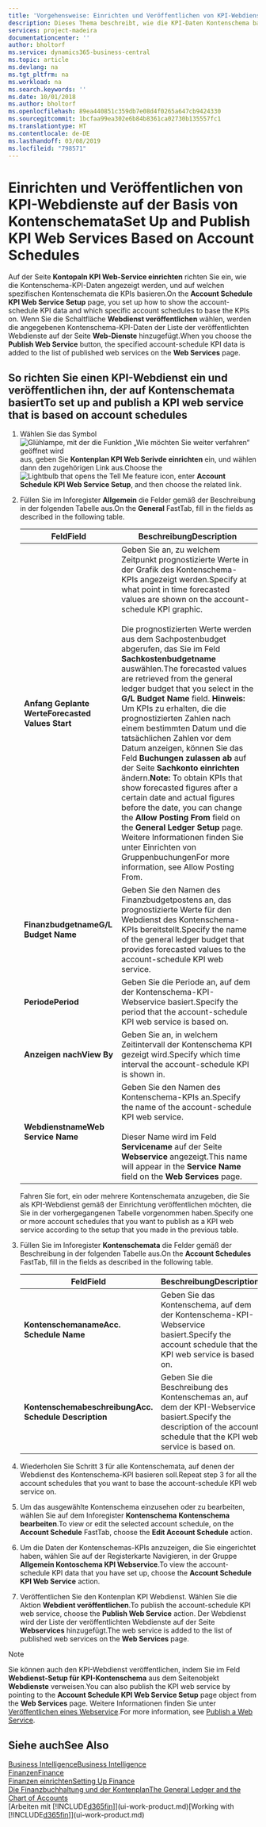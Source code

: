 ```yaml
---
title: 'Vorgehensweise: Einrichten und Veröffentlichen von KPI-Webdienste auf der Basis von Kontenschemata  | Microsoft Docs'
description: Dieses Thema beschreibt, wie die KPI-Daten Kontenschema basierend auf bestimmte Kontenschemata angezeigt werden.
services: project-madeira
documentationcenter: ''
author: bholtorf
ms.service: dynamics365-business-central
ms.topic: article
ms.devlang: na
ms.tgt_pltfrm: na
ms.workload: na
ms.search.keywords: ''
ms.date: 10/01/2018
ms.author: bholtorf
ms.openlocfilehash: 89ea440851c359db7e08d4f0265a647cb9424330
ms.sourcegitcommit: 1bcfaa99ea302e6b84b8361ca02730b135557fc1
ms.translationtype: HT
ms.contentlocale: de-DE
ms.lasthandoff: 03/08/2019
ms.locfileid: "798571"
---
```

# <a name="set-up-and-publish-kpi-web-services-based-on-account-schedules"></a><span data-ttu-id="36bcc-103">Einrichten und Veröffentlichen von KPI-Webdienste auf der Basis von Kontenschemata</span><span class="sxs-lookup"><span data-stu-id="36bcc-103">Set Up and Publish KPI Web Services Based on Account Schedules</span></span>
<span data-ttu-id="36bcc-104">Auf der Seite **Kontopaln KPI Web-Service einrichten** richten Sie ein, wie die Kontenschema-KPI-Daten angezeigt werden, und auf welchen spezifischen Kontenschemata die KPIs basieren.</span><span class="sxs-lookup"><span data-stu-id="36bcc-104">On the **Account Schedule KPI Web Service Setup** page, you set up how to show the account-schedule KPI data and which specific account schedules to base the KPIs on.</span></span> <span data-ttu-id="36bcc-105">Wenn Sie die Schaltfläche **Webdienst veröffentlichen** wählen, werden die angegebenen Kontenschema-KPI-Daten der Liste der veröffentlichten Webdienste auf der Seite **Web-Dienste** hinzugefügt.</span><span class="sxs-lookup"><span data-stu-id="36bcc-105">When you choose the **Publish Web Service** button, the specified account-schedule KPI data is added to the list of published web services on the **Web Services** page.</span></span>  

## <a name="to-set-up-and-publish-a-kpi-web-service-that-is-based-on-account-schedules"></a><span data-ttu-id="36bcc-106">So richten Sie einen KPI-Webdienst ein und veröffentlichen ihn, der auf Kontenschemata basiert</span><span class="sxs-lookup"><span data-stu-id="36bcc-106">To set up and publish a KPI web service that is based on account schedules</span></span>  
1.  <span data-ttu-id="36bcc-107">Wählen Sie das Symbol ![Glühlampe, mit der die Funktion „Wie möchten Sie weiter verfahren“ geöffnet wird](media/ui-search/search_small.png "Wie möchten Sie weiter verfahren?") aus, geben Sie **Kontenplan KPI Web Serivde einrichten** ein, und wählen dann den zugehörigen Link aus.</span><span class="sxs-lookup"><span data-stu-id="36bcc-107">Choose the ![Lightbulb that opens the Tell Me feature](media/ui-search/search_small.png "Tell me what you want to do") icon, enter **Account Schedule KPI Web Service Setup**, and then choose the related link.</span></span>  
2.  <span data-ttu-id="36bcc-108">Füllen Sie im Inforegister **Allgemein** die Felder gemäß der Beschreibung in der folgenden Tabelle aus.</span><span class="sxs-lookup"><span data-stu-id="36bcc-108">On the **General** FastTab, fill in the fields as described in the following table.</span></span>  

    |<span data-ttu-id="36bcc-109">Feld</span><span class="sxs-lookup"><span data-stu-id="36bcc-109">Field</span></span>|<span data-ttu-id="36bcc-110">Beschreibung</span><span class="sxs-lookup"><span data-stu-id="36bcc-110">Description</span></span>|  
    |---------------------------------|---------------------------------------|  
    |<span data-ttu-id="36bcc-111">**Anfang Geplante Werte**</span><span class="sxs-lookup"><span data-stu-id="36bcc-111">**Forecasted Values Start**</span></span>|<span data-ttu-id="36bcc-112">Geben Sie an, zu welchem Zeitpunkt prognostizierte Werte in der Grafik des Kontenschema-KPIs angezeigt werden.</span><span class="sxs-lookup"><span data-stu-id="36bcc-112">Specify at what point in time forecasted values are shown on the account-schedule KPI graphic.</span></span><br /><br /> <span data-ttu-id="36bcc-113">Die prognostizierten Werte werden aus dem Sachpostenbudget abgerufen, das Sie im Feld **Sachkostenbudgetname** auswählen.</span><span class="sxs-lookup"><span data-stu-id="36bcc-113">The forecasted values are retrieved from the general ledger budget that you select in the **G/L Budget Name** field.</span></span> <span data-ttu-id="36bcc-114">**Hinweis:**  Um KPIs zu erhalten, die die prognostizierten Zahlen nach einem bestimmten Datum und die tatsächlichen Zahlen vor dem Datum anzeigen, können Sie das Feld **Buchungen zulassen ab** auf der Seite **Sachkonto einrichten** ändern.</span><span class="sxs-lookup"><span data-stu-id="36bcc-114">**Note:**  To obtain KPIs that show forecasted figures after a certain date and actual figures before the date, you can change the **Allow Posting From** field on the **General Ledger Setup** page.</span></span> <span data-ttu-id="36bcc-115">Weitere Informationen finden Sie unter Einrichten von Gruppenbuchungen</span><span class="sxs-lookup"><span data-stu-id="36bcc-115">For more information, see Allow Posting From.</span></span>|  
    |<span data-ttu-id="36bcc-116">**Finanzbudgetname**</span><span class="sxs-lookup"><span data-stu-id="36bcc-116">**G/L Budget Name**</span></span>|<span data-ttu-id="36bcc-117">Geben Sie den Namen des Finanzbudgetpostens an, das prognostizierte Werte für den Webdienst des Kontenschema-KPIs bereitstellt.</span><span class="sxs-lookup"><span data-stu-id="36bcc-117">Specify the name of the general ledger budget that provides forecasted values to the account-schedule KPI web service.</span></span>|  
    |<span data-ttu-id="36bcc-118">**Periode**</span><span class="sxs-lookup"><span data-stu-id="36bcc-118">**Period**</span></span>|<span data-ttu-id="36bcc-119">Geben Sie die Periode an, auf dem der Kontenschema-KPI-Webservice basiert.</span><span class="sxs-lookup"><span data-stu-id="36bcc-119">Specify the period that the account-schedule KPI web service is based on.</span></span>|  
    |<span data-ttu-id="36bcc-120">**Anzeigen nach**</span><span class="sxs-lookup"><span data-stu-id="36bcc-120">**View By**</span></span>|<span data-ttu-id="36bcc-121">Geben Sie an, in welchem Zeitintervall der Kontenschema KPI gezeigt wird.</span><span class="sxs-lookup"><span data-stu-id="36bcc-121">Specify which time interval the account-schedule KPI is shown in.</span></span>|  
    |<span data-ttu-id="36bcc-122">**Webdienstname**</span><span class="sxs-lookup"><span data-stu-id="36bcc-122">**Web Service Name**</span></span>|<span data-ttu-id="36bcc-123">Geben Sie den Namen des Kontenschema-KPIs an.</span><span class="sxs-lookup"><span data-stu-id="36bcc-123">Specify the name of the account-schedule KPI web service.</span></span><br /><br /> <span data-ttu-id="36bcc-124">Dieser Name wird im Feld **Servicename** auf der Seite **Webservice** angezeigt.</span><span class="sxs-lookup"><span data-stu-id="36bcc-124">This name will appear in the **Service Name** field on the **Web Services** page.</span></span>|  

    <span data-ttu-id="36bcc-125">Fahren Sie fort, ein oder mehrere Kontenschemata anzugeben, die Sie als KPI-Webdienst gemäß der Einrichtung veröffentlichen möchten, die Sie in der vorhergegangenen Tabelle vorgenommen haben.</span><span class="sxs-lookup"><span data-stu-id="36bcc-125">Specify one or more account schedules that you want to publish as a KPI web service according to the setup that you made in the previous table.</span></span>  

3.  <span data-ttu-id="36bcc-126">Füllen Sie im Inforegister **Kontenschemata** die Felder gemäß der Beschreibung in der folgenden Tabelle aus.</span><span class="sxs-lookup"><span data-stu-id="36bcc-126">On the **Account Schedules** FastTab, fill in the fields as described in the following table.</span></span>  

    |<span data-ttu-id="36bcc-127">Feld</span><span class="sxs-lookup"><span data-stu-id="36bcc-127">Field</span></span>|<span data-ttu-id="36bcc-128">Beschreibung</span><span class="sxs-lookup"><span data-stu-id="36bcc-128">Description</span></span>|  
    |---------------------------------|---------------------------------------|  
    |<span data-ttu-id="36bcc-129">**Kontenschemaname**</span><span class="sxs-lookup"><span data-stu-id="36bcc-129">**Acc. Schedule Name**</span></span>|<span data-ttu-id="36bcc-130">Geben Sie das Kontenschema, auf dem der Kontenschema-KPI-Webservice basiert.</span><span class="sxs-lookup"><span data-stu-id="36bcc-130">Specify the account schedule that the KPI web service is based on.</span></span>|  
    |<span data-ttu-id="36bcc-131">**Kontenschemabeschreibung**</span><span class="sxs-lookup"><span data-stu-id="36bcc-131">**Acc. Schedule Description**</span></span>|<span data-ttu-id="36bcc-132">Geben Sie die Beschreibung des Kontenschemas an, auf dem der KPI-Webservice basiert.</span><span class="sxs-lookup"><span data-stu-id="36bcc-132">Specify the description of the account schedule that the KPI web service is based on.</span></span>|  

4.  <span data-ttu-id="36bcc-133">Wiederholen Sie Schritt 3 für alle Kontenschemata, auf denen der Webdienst des Kontenschema-KPI basieren soll.</span><span class="sxs-lookup"><span data-stu-id="36bcc-133">Repeat step 3 for all the account schedules that you want to base the account-schedule KPI web service on.</span></span>  
5.  <span data-ttu-id="36bcc-134">Um das ausgewählte Kontenschema einzusehen oder zu bearbeiten, wählen Sie auf dem Inforegister **Kontenschema** **Kontenschema bearbeiten**.</span><span class="sxs-lookup"><span data-stu-id="36bcc-134">To view or edit the selected account schedule, on the **Account Schedule** FastTab, choose the **Edit Account Schedule** action.</span></span>  
6.  <span data-ttu-id="36bcc-135">Um die Daten der Kontenschemas-KPIs anzuzeigen, die Sie eingerichtet haben, wählen Sie auf der Registerkarte Navigieren, in der Gruppe **Allgemein Kontoschema KPI Webservice**.</span><span class="sxs-lookup"><span data-stu-id="36bcc-135">To view the account-schedule KPI data that you have set up, choose the **Account Schedule KPI Web Service** action.</span></span>  
7.  <span data-ttu-id="36bcc-136">Veröffentlichen Sie den Kontenplan KPI Webdienst. Wählen Sie die Aktion **Webdient veröffentlichen**.</span><span class="sxs-lookup"><span data-stu-id="36bcc-136">To publish the account-schedule KPI web service, choose the **Publish Web Service** action.</span></span> <span data-ttu-id="36bcc-137">Der Webdienst wird der Liste der veröffentlichten Webdienste auf der Seite **Webservices** hinzugefügt.</span><span class="sxs-lookup"><span data-stu-id="36bcc-137">The web service is added to the list of published web services on the **Web Services** page.</span></span>  

> [!NOTE]  
>  <span data-ttu-id="36bcc-138">Sie können auch den KPI-Webdienst veröffentlichen, indem Sie im Feld **Webdienst-Setup für KPI-Kontenschema** aus dem Seitenobjekt **Webdienste** verweisen.</span><span class="sxs-lookup"><span data-stu-id="36bcc-138">You can also publish the KPI web service by pointing to the **Account Schedule KPI Web Service Setup** page object from the **Web Services** page.</span></span> <span data-ttu-id="36bcc-139">Weitere Informationen finden Sie unter [Veröffentlichen eines Webservice](across-how-publish-web-service.md).</span><span class="sxs-lookup"><span data-stu-id="36bcc-139">For more information, see [Publish a Web Service](across-how-publish-web-service.md).</span></span>  

## <a name="see-also"></a><span data-ttu-id="36bcc-140">Siehe auch</span><span class="sxs-lookup"><span data-stu-id="36bcc-140">See Also</span></span>  
[<span data-ttu-id="36bcc-141">Business Intelligence</span><span class="sxs-lookup"><span data-stu-id="36bcc-141">Business Intelligence</span></span>](bi.md)  
[<span data-ttu-id="36bcc-142">Finanzen</span><span class="sxs-lookup"><span data-stu-id="36bcc-142">Finance</span></span>](finance.md)  
[<span data-ttu-id="36bcc-143">Finanzen einrichten</span><span class="sxs-lookup"><span data-stu-id="36bcc-143">Setting Up Finance</span></span>](finance-setup-finance.md)  
[<span data-ttu-id="36bcc-144">Die Finanzbuchhaltung und der Kontenplan</span><span class="sxs-lookup"><span data-stu-id="36bcc-144">The General Ledger and the Chart of Accounts</span></span>](finance-general-ledger.md)  
<span data-ttu-id="36bcc-145">[Arbeiten mit [!INCLUDE[d365fin](includes/d365fin_md.md)]](ui-work-product.md)</span><span class="sxs-lookup"><span data-stu-id="36bcc-145">[Working with [!INCLUDE[d365fin](includes/d365fin_md.md)]](ui-work-product.md)</span></span>
